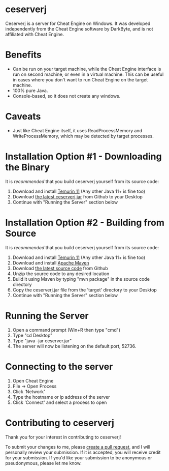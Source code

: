 # ceserverj
Ceserverj is a server for Cheat Engine on Windows. It was developed independently from the Cheat Engine software
by DarkByte, and is not affiliated with Cheat Engine.

# Benefits
* Can be run on your target machine, while the Cheat Engine interface is run on second machine, or even in a
virtual machine. This can be useful in cases where you don't want to run Cheat Engine on the target machine.
* 100% pure Java.
* Console-based, so it does not create any windows.

# Caveats
* Just like Cheat Engine itself, it uses ReadProcessMemory and WriteProcessMemory, which may be detected by target processes.

# Installation Option #1 - Downloading the Binary
It is *recommended* that you build ceserverj yourself from its source code:

1. Download and install [Temurin 11](https://adoptium.net/?variant=openjdk11) (Any other Java 11+ is fine too)
2. Download [the latest ceserverj.jar](https://github.com/isabellaflores/ceserverj/releases) from Github to your Desktop
3. Continue with "Running the Server" section below

# Installation Option #2 - Building from Source
It is *recommended* that you build ceserverj yourself from its source code:

1. Download and install [Temurin 11](https://adoptium.net/?variant=openjdk11) (Any other Java 11+ is fine too)
2. Download and install [Apache Maven](https://www.youtube.com/watch?v=--Iv5vBIHjI)
3. Download [the latest source code](https://github.com/isabellaflores/ceserverj/releases) from Github
4. Unzip the source code to any desired location
5. Build it using Maven by typing "mvn package" in the source code directory
6. Copy the ceserverj.jar file from the 'target' directory to your Desktop
7. Continue with "Running the Server" section below

# Running the Server
1. Open a command prompt (Win+R then type "cmd")
2. Type "cd Desktop"
3. Type "java -jar ceserver.jar"
4. The server will now be listening on the default port, 52736.

# Connecting to the server
1. Open Cheat Engine
2. File -> Open Process
3. Click 'Network'
4. Type the hostname or ip address of the server
5. Click 'Connect' and select a process to open

# Contributing to ceserverj
Thank you for your interest in contributing to ceserverj!

To submit your changes to me, please [create a pull request](https://github.com/isabellaflores/ceserverj/pulls), and I will personally review your submission. If it is
accepted, you will receive credit for your submission. If you'd like your submission to be anonymous or pseudonymous,
please let me know.